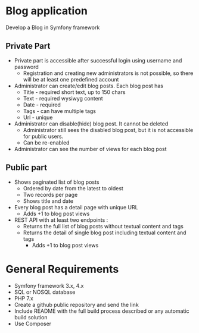 # Blog application
Develop a Blog in Symfony framework
## Private Part
* Private part is accessible after successful login using username and password
    * Registration and creating new administrators is not possible, so there will be at
least one predefined account
* Administrator can create/edit blog posts. Each blog post has
    * Title - required short text, up to 150 chars
    * Text - required wysiwyg content
    * Date - required
    * Tags - can have multiple tags
    * Url - unique
* Administrator can disable(hide) blog post. It cannot be deleted
    * Administrator still sees the disabled blog post, but it is not accessible for public
users.
    * Can be re-enabled
* Administrator can see the number of views for each blog post
## Public part
* Shows paginated list of blog posts
    * Ordered by date from the latest to oldest
    * Two records per page
    * Shows title and date
* Every blog post has a detail page with unique URL
    * Adds +1 to blog post views
* REST API with at least two endpoints :
    * Returns the full list of blog posts without textual content and tags
    * Returns the detail of single blog post including textual content and tags
        * Adds +1 to blog post views
# General Requirements
* Symfony framework 3.x, 4.x
* SQL or NOSQL database
* PHP 7.x
* Create a github public repository and send the link
* Include README with the full build process described or any automatic build solution
* Use Composer
